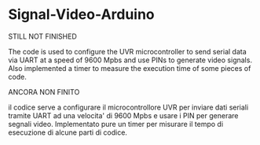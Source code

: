 # Signal-Video-Arduino
STILL NOT FINISHED

The code is used to configure the UVR microcontroller to send serial data via UART at a speed of 9600 Mpbs and use PINs to generate video signals. Also implemented a timer to measure the execution time of some pieces of code.

ANCORA NON FINITO

il codice serve a configurare il microcontrollore UVR per inviare dati seriali tramite UART ad una velocita' di 9600 Mpbs e usare i PIN per generare segnali video. Implementato pure un timer per misurare il tempo di esecuzione di alcune parti di codice.
